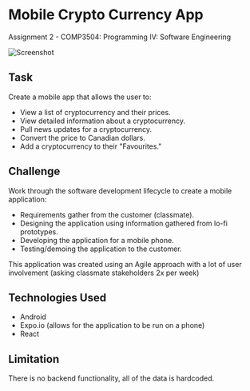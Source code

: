 # Mobile Crypto Currency App
Assignment 2 - COMP3504: Programming IV: Software Engineering

![Screenshot](https://github.com/DRC-7/COMP3504_ProgrammingIV_Assignment2/blob/main/ScreenCap.JPG)

## Task
Create a mobile app that allows the user to:

- View a list of cryptocurrency and their prices.
- View detailed information about a cryptocurrency.
- Pull news updates for a cryptocurrency.
- Convert the price to Canadian dollars.
- Add a cryptocurrency to their "Favourites."

## Challenge 
Work through the software development lifecycle to create a mobile application:

- Requirements gather from the customer (classmate).
- Designing the application using information gathered from lo-fi prototypes.
- Developing the application for a mobile phone.
- Testing/demoing the application to the customer.

This application was created using an Agile approach with a lot of user involvement (asking classmate stakeholders 2x per week)

## Technologies Used
- Android
- Expo.io (allows for the application to be run on a phone)
- React

## Limitation
There is no backend functionality, all of the data is hardcoded.

